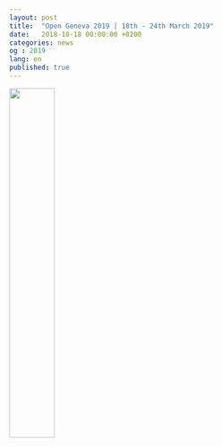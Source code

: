 ```yaml
---
layout: post
title:  "Open Geneva 2019 | 18th - 24th March 2019"
date:   2018-10-18 00:00:00 +0200
categories: news
og : 2019
lang: en
published: true
---
```


<img src="{{ site.baseurl }}/images/logo_opengeneva_title_baseline_eng.png" width="40%" alt="" class="imgspace" />
